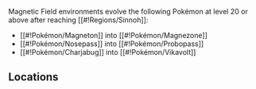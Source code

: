Magnetic Field environments evolve the following Pokémon at level 20 or above after reaching [[#!Regions/Sinnoh]]:

- [[#!Pokémon/Magneton]] into [[#!Pokémon/Magnezone]]
- [[#!Pokémon/Nosepass]] into [[#!Pokémon/Probopass]]
- [[#!Pokémon/Charjabug]] into [[#!Pokémon/Vikavolt]]

## Locations
